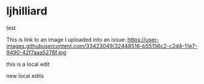 # ljhilliard
test

This is link to an image I uploaded into an issue:
https://user-images.githubusercontent.com/33423049/32448516-b55156c2-c2d4-11e7-9490-42f7aaa5278f.jpg

<a target="_blank" href="
https://user-images.githubusercontent.com/33423049/32448516-b55156c2-c2d4-11e7-9490-42f7aaa5278f.jpg"></a>

this is a local edit

new local edits
